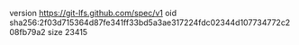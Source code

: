 version https://git-lfs.github.com/spec/v1
oid sha256:2f03d715364d87fe341ff33bd5a3ae317224fdc02344d107734772c208fb79a2
size 23415

